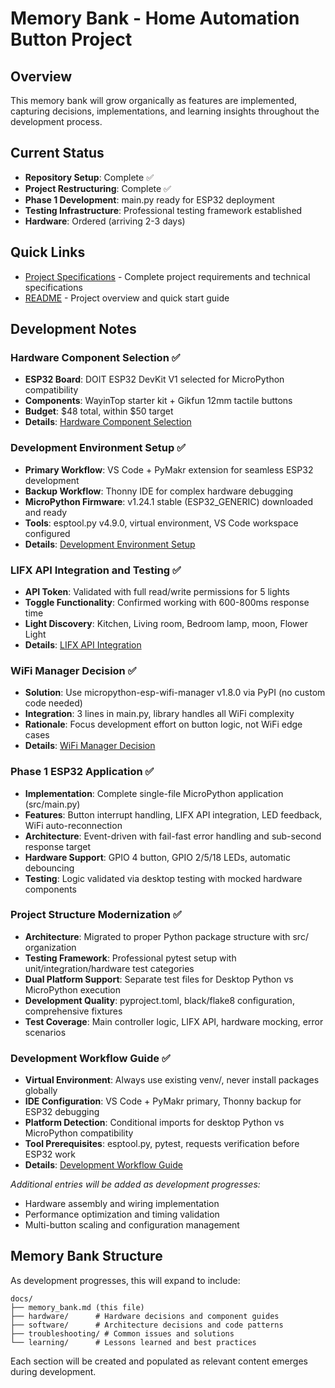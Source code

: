 # Memory Bank - Home Automation Button Project

## Overview

This memory bank will grow organically as features are implemented, capturing decisions, implementations, and learning insights throughout the development process.

## Current Status

- **Repository Setup**: Complete ✅
- **Project Restructuring**: Complete ✅
- **Phase 1 Development**: main.py ready for ESP32 deployment
- **Testing Infrastructure**: Professional testing framework established
- **Hardware**: Ordered (arriving 2-3 days)

## Quick Links

- [Project Specifications](../CLAUDE.md) - Complete project requirements and technical specifications
- [README](../README.md) - Project overview and quick start guide

## Development Notes

### Hardware Component Selection ✅
- **ESP32 Board**: DOIT ESP32 DevKit V1 selected for MicroPython compatibility
- **Components**: WayinTop starter kit + Gikfun 12mm tactile buttons
- **Budget**: $48 total, within $50 target
- **Details**: [Hardware Component Selection](hardware/component_selection.md)

### Development Environment Setup ✅
- **Primary Workflow**: VS Code + PyMakr extension for seamless ESP32 development
- **Backup Workflow**: Thonny IDE for complex hardware debugging
- **MicroPython Firmware**: v1.24.1 stable (ESP32_GENERIC) downloaded and ready
- **Tools**: esptool.py v4.9.0, virtual environment, VS Code workspace configured
- **Details**: [Development Environment Setup](software/development_environment_setup.md)

### LIFX API Integration and Testing ✅
- **API Token**: Validated with full read/write permissions for 5 lights
- **Toggle Functionality**: Confirmed working with 600-800ms response time
- **Light Discovery**: Kitchen, Living room, Bedroom lamp, moon, Flower Light
- **Details**: [LIFX API Integration](software/lifx_api_integration.md)

### WiFi Manager Decision ✅
- **Solution**: Use micropython-esp-wifi-manager v1.8.0 via PyPI (no custom code needed)
- **Integration**: 3 lines in main.py, library handles all WiFi complexity
- **Rationale**: Focus development effort on button logic, not WiFi edge cases
- **Details**: [WiFi Manager Decision](software/wifi_manager_plan.md)

### Phase 1 ESP32 Application ✅
- **Implementation**: Complete single-file MicroPython application (src/main.py)
- **Features**: Button interrupt handling, LIFX API integration, LED feedback, WiFi auto-reconnection
- **Architecture**: Event-driven with fail-fast error handling and sub-second response target
- **Hardware Support**: GPIO 4 button, GPIO 2/5/18 LEDs, automatic debouncing
- **Testing**: Logic validated via desktop testing with mocked hardware components

### Project Structure Modernization ✅  
- **Architecture**: Migrated to proper Python package structure with src/ organization
- **Testing Framework**: Professional pytest setup with unit/integration/hardware test categories
- **Dual Platform Support**: Separate test files for Desktop Python vs MicroPython execution
- **Development Quality**: pyproject.toml, black/flake8 configuration, comprehensive fixtures
- **Test Coverage**: Main controller logic, LIFX API, hardware mocking, error scenarios

### Development Workflow Guide ✅
- **Virtual Environment**: Always use existing venv/, never install packages globally
- **IDE Configuration**: VS Code + PyMakr primary, Thonny backup for ESP32 debugging
- **Platform Detection**: Conditional imports for desktop Python vs MicroPython compatibility
- **Tool Prerequisites**: esptool.py, pytest, requests verification before ESP32 work
- **Details**: [Development Workflow Guide](software/development_workflow_guide.md)

*Additional entries will be added as development progresses:*
- Hardware assembly and wiring implementation
- Performance optimization and timing validation  
- Multi-button scaling and configuration management

## Memory Bank Structure

As development progresses, this will expand to include:

```
docs/
├── memory_bank.md (this file)
├── hardware/      # Hardware decisions and component guides
├── software/      # Architecture decisions and code patterns
├── troubleshooting/ # Common issues and solutions
└── learning/      # Lessons learned and best practices
```

Each section will be created and populated as relevant content emerges during development.